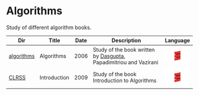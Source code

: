 # Algorithms


Study of different algorithm books.

|          Dir             | Title                    | Date |  Description | Language |
|--------------------------|--------------------------|------|--------------|-------------|
| [algorithms](algorithms) | Algorithms               | 2006 | Study of the book written by [Dasgupta](http://cseweb.ucsd.edu/~dasgupta/book/index.html), Papadimitriou and Vazirani | <img src="images/Scala_logo.png" width=72px height=50px><img> |
| [CLRSS](CLRSS)         | Introduction | 2009 | Study of the book Introduction to Algorithms | <img src="images/Scala_logo.png" width=72px height=50px><img> |



